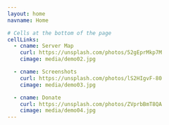 ```yaml
---
layout: home
navname: Home

# Cells at the bottom of the page
cellLinks:
  - cname: Server Map
    curl: https://unsplash.com/photos/52gEprMkp7M
    cimage: media/demo02.jpg

  - cname: Screenshots
    curl: https://unsplash.com/photos/lS2HIgvF-80
    cimage: media/demo03.jpg

  - cname: Donate
    curl: https://unsplash.com/photos/ZVprbBmT8QA
    cimage: media/demo04.jpg
---
```

